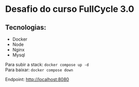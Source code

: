 # Desafio do curso FullCycle 3.0
## Tecnologias:
- Docker
- Node
- Nginx
- Mysql

Para subir a stack: ```docker compose up -d```  
Para baixar: ``docker compose down``

Endpoint: [http://localhost:8080](http://localhost:8080)

